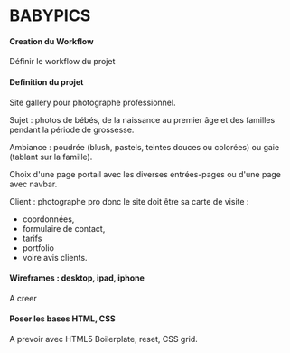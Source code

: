 # BABYPICS

#### Creation du Workflow
Définir le workflow du projet

#### Definition du projet
Site gallery pour photographe professionnel.

Sujet : photos de bébés, de la naissance au premier âge et des familles pendant la période de grossesse.

Ambiance : poudrée (blush, pastels, teintes douces ou colorées) ou gaie (tablant sur la famille).

Choix d'une page portail avec les diverses entrées-pages ou d'une page avec navbar.

Client : photographe pro donc le site doit être sa carte de visite :
- coordonnées, 
- formulaire de contact, 
- tarifs
- portfolio
- voire avis clients.

#### Wireframes : desktop, ipad, iphone
A creer

#### Poser les bases HTML, CSS
A prevoir avec HTML5 Boilerplate, reset, CSS grid.

